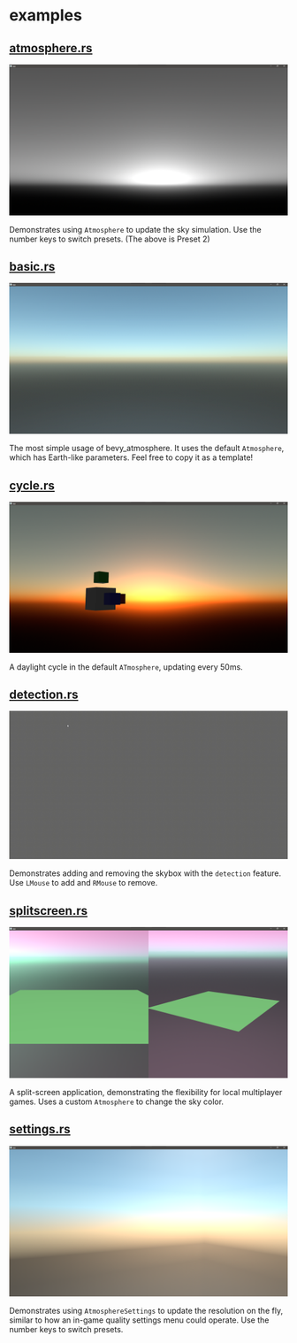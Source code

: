 # examples

## [atmosphere.rs](atmosphere.rs)

![atmosphere example image](images/atmosphere-example.png)

Demonstrates using `Atmosphere` to update the sky simulation. Use the number keys to switch presets. (The above is Preset 2)

## [basic.rs](basic.rs)

![basic example image](images/basic-example.png)

The most simple usage of bevy_atmosphere. It uses the default `Atmosphere`, which has Earth-like parameters. Feel free to copy it as a template!

## [cycle.rs](cycle.rs)

![cycle example image](images/cycle-example.png)

A daylight cycle in the default `ATmosphere`, updating every 50ms.

## [detection.rs](detection.rs)

![detection example image](images/detection-example.gif)

Demonstrates adding and removing the skybox with the `detection` feature. Use `LMouse` to add and `RMouse` to remove.

## [splitscreen.rs](splitscreen.rs)

![splitscreen example image](images/splitscreen-example.png)

A split-screen application, demonstrating the flexibility for local multiplayer games. Uses a custom `Atmosphere` to change the sky color.

## [settings.rs](settings.rs)

![settings example image](images/settings-example.png)

Demonstrates using `AtmosphereSettings` to update the resolution on the fly, similar to how an in-game quality settings menu could operate. Use the number keys to switch presets.
